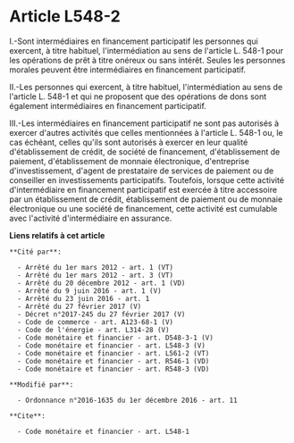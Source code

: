 # Article L548-2

I.-Sont intermédiaires en financement participatif les personnes qui exercent, à titre habituel, l'intermédiation au sens de
l'article L. 548-1 pour les opérations de prêt à titre onéreux ou sans intérêt. Seules les personnes morales peuvent être
intermédiaires en financement participatif. 

II.-Les personnes qui exercent, à titre habituel, l'intermédiation au sens de l'article L. 548-1 et qui ne proposent que des
opérations de dons sont également intermédiaires en financement participatif.

III.-Les intermédiaires en financement participatif ne sont pas autorisés à exercer d'autres activités que celles mentionnées
à l'article L. 548-1 ou, le cas échéant, celles qu'ils sont autorisés à exercer en leur qualité d'établissement de crédit, de
société de financement, d'établissement de paiement, d'établissement de monnaie électronique, d'entreprise d'investissement,
d'agent de prestataire de services de paiement ou de conseiller en investissements participatifs. Toutefois, lorsque cette
activité d'intermédiaire en financement participatif est exercée à titre accessoire par un établissement de crédit,
établissement de paiement ou de monnaie électronique ou une société de financement, cette activité est cumulable avec
l'activité d'intermédiaire en assurance.

**Liens relatifs à cet article**

	**Cité par**:

	  - Arrêté du 1er mars 2012 - art. 1 (VT)
	  - Arrêté du 1er mars 2012 - art. 3 (VT)
	  - Arrêté du 20 décembre 2012 - art. 1 (VD)
	  - Arrêté du 9 juin 2016 - art. 1 (V)
	  - Arrêté du 23 juin 2016 - art. 1
	  - Arrêté du 27 février 2017 (V)
	  - Décret n°2017-245 du 27 février 2017 (V)
	  - Code de commerce - art. A123-68-1 (V)
	  - Code de l'énergie - art. L314-28 (V)
	  - Code monétaire et financier - art. D548-3-1 (V)
	  - Code monétaire et financier - art. L548-3 (V)
	  - Code monétaire et financier - art. L561-2 (VT)
	  - Code monétaire et financier - art. R546-1 (VD)
	  - Code monétaire et financier - art. R548-3 (VD)

	**Modifié par**:

	  - Ordonnance n°2016-1635 du 1er décembre 2016 - art. 11

	**Cite**:

	  - Code monétaire et financier - art. L548-1
